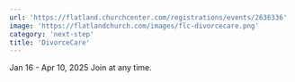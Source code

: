```yaml
---
url: 'https://flatland.churchcenter.com/registrations/events/2636336'
image: 'https://flatlandchurch.com/images/flc-divorcecare.png'
category: 'next-step'
title: 'DivorceCare'
---
```


Jan 16 - Apr 10, 2025
Join at any time.
